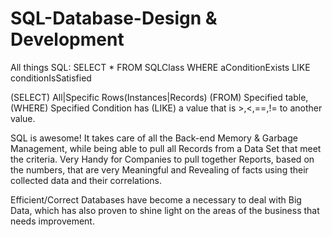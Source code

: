 # SQL-Database-Design & Development

All things SQL:   SELECT * FROM SQLClass WHERE aConditionExists LIKE conditionIsSatisfied

(SELECT) All|Specific Rows(Instances|Records) (FROM) Specified table, (WHERE) Specified Condition has (LIKE) a value that is >,<,==,!= to another value. 

SQL is awesome! It takes care of all the Back-end Memory & Garbage Management, while being able to pull all Records from a Data Set that meet the criteria.
Very Handy for Companies to pull together Reports, based on the numbers, that are very Meaningful and Revealing of facts using their collected data and their correlations.

Efficient/Correct Databases have become a necessary to deal with Big Data, which has also proven to shine light on the areas of the business that needs improvement.
